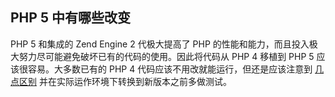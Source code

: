 PHP 5 中有哪些改变
------------------

PHP 5 和集成的 Zend Engine 2 代极大提高了 PHP
的性能和能力，而且投入极大努力尽可能避免破坏已有的代码的使用。因此将代码从
PHP 4 移植到 PHP 5 应该很容易。大多数已有的 PHP 4
代码应该不用改就能运行，但还是应该注意到
<a href="/migration5/incompatible.html" class="link">几点区别</a>
并在实际运作环境下转换到新版本之前多做测试。
